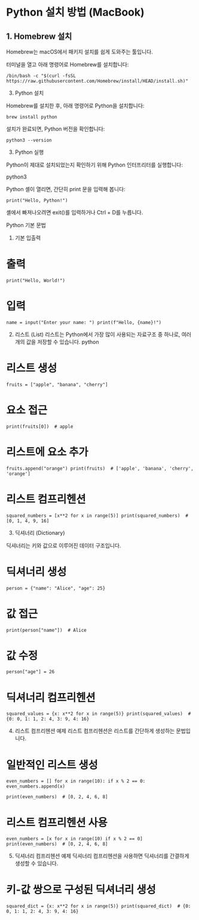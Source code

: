# Python 설치 방법 (MacBook)

## 1. Homebrew 설치
Homebrew는 macOS에서 패키지 설치를 쉽게 도와주는 툴입니다.

터미널을 열고 아래 명령어로 Homebrew를 설치합니다:


`/bin/bash -c "$(curl -fsSL https://raw.githubusercontent.com/Homebrew/install/HEAD/install.sh)"`

    

3. Python 설치

Homebrew를 설치한 후, 아래 명령어로 Python을 설치합니다:

`brew install python`

설치가 완료되면, Python 버전을 확인합니다:

`python3 --version`

3. Python 실행

Python이 제대로 설치되었는지 확인하기 위해 Python 인터프리터를 실행합니다:

python3

Python 셸이 열리면, 간단히 print 문을 입력해 봅니다:

`print("Hello, Python!")`

셸에서 빠져나오려면 exit()를 입력하거나 Ctrl + D를 누릅니다.

Python 기본 문법

1. 기본 입출력

# 출력
`print("Hello, World!")`

# 입력
`name = input("Enter your name: ")
print(f"Hello, {name}!")`

2. 리스트 (List)
리스트는 Python에서 가장 많이 사용되는 자료구조 중 하나로, 여러 개의 값을 저장할 수 있습니다.
python

# 리스트 생성
`fruits = ["apple", "banana", "cherry"]`

# 요소 접근
`print(fruits[0])  # apple`

# 리스트에 요소 추가
`fruits.append("orange")
print(fruits)  # ['apple', 'banana', 'cherry', 'orange']`

# 리스트 컴프리헨션
`squared_numbers = [x**2 for x in range(5)]
print(squared_numbers)  # [0, 1, 4, 9, 16]`

3. 딕셔너리 (Dictionary)

딕셔너리는 키와 값으로 이루어진 데이터 구조입니다.

# 딕셔너리 생성
`person = {"name": "Alice", "age": 25}`

# 값 접근
`print(person["name"])  # Alice`

# 값 수정
`person["age"] = 26`

# 딕셔너리 컴프리헨션
`squared_values = {x: x**2 for x in range(5)}
print(squared_values)  # {0: 0, 1: 1, 2: 4, 3: 9, 4: 16}`

4. 리스트 컴프리헨션 예제
리스트 컴프리헨션은 리스트를 간단하게 생성하는 문법입니다.

# 일반적인 리스트 생성
`even_numbers = []
for x in range(10):
    if x % 2 == 0:
        even_numbers.append(x)`

`print(even_numbers)  # [0, 2, 4, 6, 8]`

# 리스트 컴프리헨션 사용
`even_numbers = [x for x in range(10) if x % 2 == 0]
print(even_numbers)  # [0, 2, 4, 6, 8]`

5. 딕셔너리 컴프리헨션 예제
딕셔너리 컴프리헨션을 사용하면 딕셔너리를 간결하게 생성할 수 있습니다.

# 키-값 쌍으로 구성된 딕셔너리 생성
`squared_dict = {x: x**2 for x in range(5)}
print(squared_dict)  # {0: 0, 1: 1, 2: 4, 3: 9, 4: 16}`

